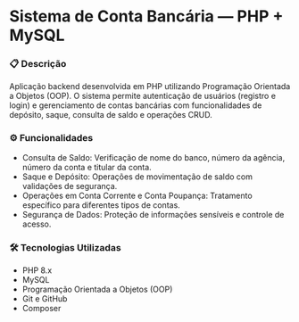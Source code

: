 # Sistema de Conta Bancária — PHP + MySQL

### 📋 Descrição
Aplicação backend desenvolvida em PHP utilizando Programação Orientada a Objetos (OOP). O sistema permite autenticação de usuários (registro e login) e gerenciamento de contas bancárias com funcionalidades de depósito, saque, consulta de saldo e operações CRUD.

### ⚙️ Funcionalidades
- Consulta de Saldo: Verificação de nome do banco, número da agência, número da conta e titular da conta.
- Saque e Depósito: Operações de movimentação de saldo com validações de segurança.
- Operações em Conta Corrente e Conta Poupança: Tratamento específico para diferentes tipos de contas.
- Segurança de Dados: Proteção de informações sensíveis e controle de acesso.

### 🛠️ Tecnologias Utilizadas
- PHP 8.x
- MySQL
- Programação Orientada a Objetos (OOP)
- Git e GitHub
- Composer
